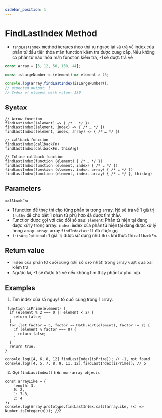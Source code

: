 ```yaml
---
sidebar_position: 1
---
```


# FindLastIndex Method

- `findLastIndex` method iterates theo thứ tự ngược lại và trả về index của phần tử đầu tiên thỏa mãn function kiểm tra được cung cấp. Nếu không có phần tử nào thỏa mãn function kiểm tra, -1 sẽ được trả về.


```jsx title="JavaScript Demo: Array.findLastIndex()"
const array = [5, 12, 50, 130, 44];

const isLargeNumber = (element) => element > 45;

console.log(array.findLastIndex(isLargeNumber));
// expected output: 3
// Index of element with value: 130
```

## Syntax
```
// Arrow function
findLastIndex((element) => { /* … */ })
findLastIndex((element, index) => { /* … */ })
findLastIndex((element, index, array) => { /* … */ })

// Callback function
findLastIndex(callbackFn)
findLastIndex(callbackFn, thisArg)

// Inline callback function
findLastIndex(function (element) { /* … */ })
findLastIndex(function (element, index) { /* … */ })
findLastIndex(function (element, index, array) { /* … */ })
findLastIndex(function (element, index, array) { /* … */ }, thisArg)

```

## Parameters
`callbackFn`:
- 1 function để thực thi cho từng phần tử trong array. Nó sẽ trả về 1 giá trị `truthy` để cho biết 1 phần tử phù hợp đã được tìm thấy.
- Function được gọi với các đối số sau:
    `element`: Phần tử hiện tại đang được xử lý trong array.
    `index`: index của phần tử hiện tại đang được xử lý trong array.
    `array`: array `findIndexLast()` đã được gọi.
- `thisArg` `Optional`: 1 giá trị được sử dụng như `this` khi thực thi `callbackFn`.

## Return value
- Index của phần tử cuối cùng (chỉ số cao nhất) trong array vượt qua bài kiểm tra.
- Ngược lại, -1 sẽ được trả về nếu không tìm thấy phần tử phù hợp.

## Examples
1. Tìm index của số nguyê tố cuối cùng trong 1 array.
```
 function isPrime(element) {
  if (element % 2 === 0 || element < 2) {
    return false;
  }
  for (let factor = 3; factor <= Math.sqrt(element); factor += 2) {
    if (element % factor === 0) {
      return false;
    }
  }
  return true;
}

console.log([4, 6, 8, 12].findLastIndex(isPrime)); // -1, not found
console.log([4, 5, 7, 8, 9, 11, 12].findLastIndex(isPrime)); // 5
```

2. Gọi `findLastIndex()` trên `non-array objects`
```
const arrayLike = {
    length: 3,
    0: 2,
    1: 7.3,
    2: 4
};
console.log(Array.prototype.findLastIndex.call(arrayLike, (x) => Number.isInteger(x))); //2
```